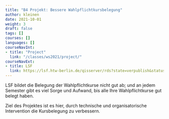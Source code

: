 ```yaml
---
title: "B4 Projekt: Bessere Wahlpflichtkursbelegung"
author: kleinen
date: 2021-10-01
weight: 3
draft: false
tags: []
courses: []
languages: []
courseNavInt:
- title: "Project"
  link: "/classes/ws2021/project/"
courseNavExt:
- title: LSF
  link: https://lsf.htw-berlin.de/qisserver/rds?state=verpublish&status=init&vmfile=no&publishid=180573&moduleCall=webInfo&publishConfFile=webInfo&publishSubDir=veranstaltung
---
```


LSF bildet die Belegung der Wahlpflichtkurse nicht gut ab; und an jedem Semester gibt es viel Sorge und Aufwand, bis alle Ihre Wahlpflichtkurse gut belegt haben.

Ziel des Projektes ist es hier, durch technische und organisatorische Intervention die Kursbelegung zu verbessern.
